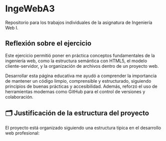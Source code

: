 # IngeWebA3

Repositorio para los trabajos individuales de la asignatura de Ingeniería Web I.

## Reflexión sobre el ejercicio

Este ejercicio permitió poner en práctica conceptos fundamentales de la ingeniería web, como la estructura semántica con HTML5, el modelo cliente-servidor, y la organización de archivos dentro de un proyecto web. 

Desarrollar esta página educativa me ayudó a comprender la importancia de mantener un código limpio, comprensible y estructurado, siguiendo principios de buenas prácticas y accesibilidad. Además, reforzó el uso de herramientas modernas como GitHub para el control de versiones y colaboración.

## 🗂 Justificación de la estructura del proyecto

El proyecto está organizado siguiendo una estructura típica en el desarrollo web profesional:

